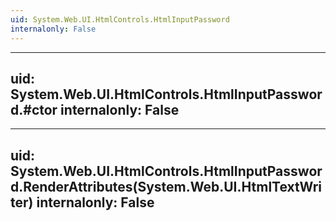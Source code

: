 ```yaml
---
uid: System.Web.UI.HtmlControls.HtmlInputPassword
internalonly: False
---
```


---
uid: System.Web.UI.HtmlControls.HtmlInputPassword.#ctor
internalonly: False
---

---
uid: System.Web.UI.HtmlControls.HtmlInputPassword.RenderAttributes(System.Web.UI.HtmlTextWriter)
internalonly: False
---
